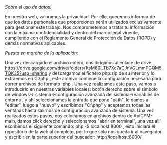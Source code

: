 *Sobre el uso de datos:*

En nuestra web, valoramos la privacidad. Por ello, queremos informar de que los datos personales que proporciones serán utilizados exclusivamente para gestionar este trabajo. Nos comprometemos a tratar tu información con la máxima confidencialidad y dentro del marco legal vigente, cumpliendo con el Reglamento General de Protección de Datos (RGPD) y demás normativas aplicables. 

*Puesta en marcha de la aplicación:*

Una vez descargado el archivo entero, nos dirigimos al enlace de drive https://drive.google.com/drive/folders/1tsM80I_Tb7Xc7aCJnVGLmmPGQM5TQK35?usp=sharing y descargamos el fichero php.zip de su interior y lo extraemos en C:\php , este archivo contiene la configuación necesaria para correr archivos de formato .php . Una vez realizamos este paso, vamos a introducirlo en nuestras variables locales: botón derecho sobre el símbolo de windows-> sistema->configuración avanzada del sistema->variables de entorno , y ahí seleccionamos la entrada que pone "path", le damos a "editar", luego a "nuevo" y escribimos "C:\php" y aceptamos todas las ventanas hasta salirnos de configuración avanzada de sistema. Una vez realizados estos pasos, nos colocamos en archivos dentro de ApiGYM-main, damos click derecho y seleccionamos "abrir en terminal", una vez allí escribimos el siguiente comando:   php -S localhost:8000   , esto iniciará el repositorio de la web al completo, por lo que sólo nos queda ir al navegador y escribir en la parte superior del buscador: http://localhost:8000/ 

